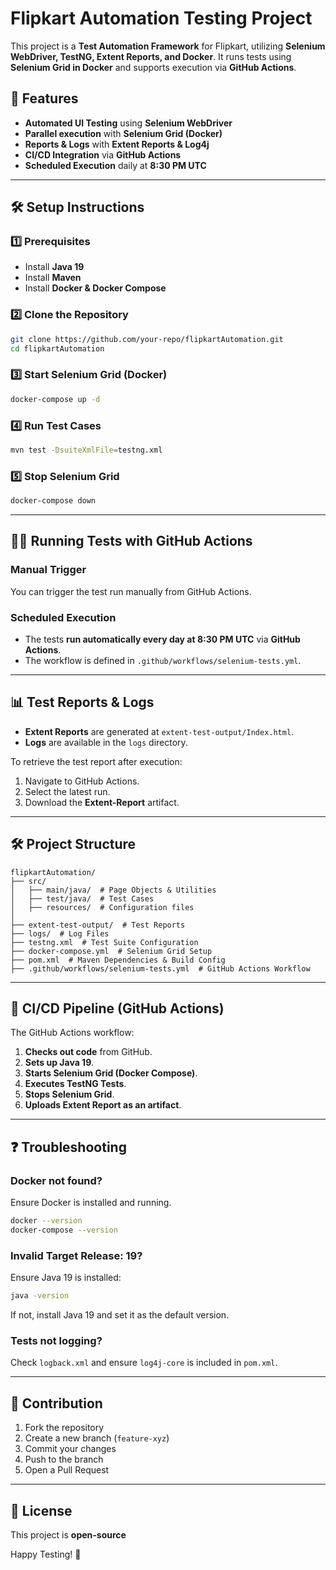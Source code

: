 # Flipkart Automation Testing Project

This project is a **Test Automation Framework** for Flipkart, utilizing **Selenium WebDriver, TestNG, Extent Reports, and Docker**. It runs tests using **Selenium Grid in Docker** and supports execution via **GitHub Actions**.

## 📌 Features
- **Automated UI Testing** using **Selenium WebDriver**
- **Parallel execution** with **Selenium Grid (Docker)**
- **Reports & Logs** with **Extent Reports & Log4j**
- **CI/CD Integration** via **GitHub Actions**
- **Scheduled Execution** daily at **8:30 PM UTC**

---

## 🛠️ Setup Instructions

### **1️⃣ Prerequisites**
- Install **Java 19**
- Install **Maven**
- Install **Docker & Docker Compose**

### **2️⃣ Clone the Repository**
```sh
git clone https://github.com/your-repo/flipkartAutomation.git
cd flipkartAutomation
```

### **3️⃣ Start Selenium Grid (Docker)**
```sh
docker-compose up -d
```

### **4️⃣ Run Test Cases**
```sh
mvn test -DsuiteXmlFile=testng.xml
```

### **5️⃣ Stop Selenium Grid**
```sh
docker-compose down
```

---

## 🏃‍♂️ Running Tests with GitHub Actions

### **Manual Trigger**
You can trigger the test run manually from GitHub Actions.

### **Scheduled Execution**
- The tests **run automatically every day at 8:30 PM UTC** via **GitHub Actions**.
- The workflow is defined in `.github/workflows/selenium-tests.yml`.

---

## 📊 Test Reports & Logs
- **Extent Reports** are generated at `extent-test-output/Index.html`.
- **Logs** are available in the `logs` directory.

To retrieve the test report after execution:
1. Navigate to GitHub Actions.
2. Select the latest run.
3. Download the **Extent-Report** artifact.

---

## 🛠️ Project Structure
```
flipkartAutomation/
├── src/
│   ├── main/java/  # Page Objects & Utilities
│   ├── test/java/  # Test Cases
│   ├── resources/  # Configuration files
│
├── extent-test-output/  # Test Reports
├── logs/  # Log Files
├── testng.xml  # Test Suite Configuration
├── docker-compose.yml  # Selenium Grid Setup
├── pom.xml  # Maven Dependencies & Build Config
├── .github/workflows/selenium-tests.yml  # GitHub Actions Workflow
```

---

## 🚀 CI/CD Pipeline (GitHub Actions)
The GitHub Actions workflow:
1. **Checks out code** from GitHub.
2. **Sets up Java 19**.
3. **Starts Selenium Grid (Docker Compose)**.
4. **Executes TestNG Tests**.
5. **Stops Selenium Grid**.
6. **Uploads Extent Report as an artifact**.

---

## ❓ Troubleshooting
### **Docker not found?**
Ensure Docker is installed and running.
```sh
docker --version
docker-compose --version
```

### **Invalid Target Release: 19?**
Ensure Java 19 is installed:
```sh
java -version
```
If not, install Java 19 and set it as the default version.

### **Tests not logging?**
Check `logback.xml` and ensure `log4j-core` is included in `pom.xml`.

---

## 🤝 Contribution
1. Fork the repository
2. Create a new branch (`feature-xyz`)
3. Commit your changes
4. Push to the branch
5. Open a Pull Request

---

## 📜 License
This project is **open-source**

Happy Testing! 🚀

